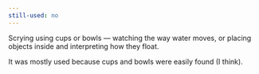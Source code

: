 ```yaml
---
still-used: no
---
```


Scrying using cups or bowls — watching the way water moves, or placing objects inside and interpreting how they float.

It was mostly used because cups and bowls were easily found (I think).
